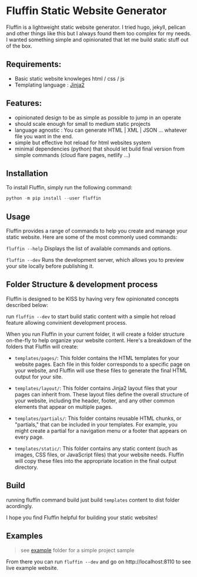 # Fluffin Static Website Generator

Fluffin is a lightweight static website generator. I tried hugo, jekyll, pelican and other things like this
but I always found them too complex for my needs. I wanted something simple and opinionated that let me build 
static stuff out of the box.

## Requirements:

 * Basic static website knowleges html / css / js
 * Templating language : [Jinja2](https://jinja.palletsprojects.com/en/3.0.x/)

## Features:

- opinionated design to be as simple as possible to jump in an operate
- should scale enough for small to medium static projects
- language agnostic : You can generate HTML | XML | JSON ... whatever file you want in the end.
- simple but effective hot reload for html websites system
- minimal dependencies (python) that should let build final version from simple commands (cloud flare pages, netlify ...)

## Installation

To install Fluffin, simply run the following command:

```python
python -m pip install --user fluffin
```

## Usage

Fluffin provides a range of commands to help you create and manage your static website. Here are some of the most commonly used commands:

`fluffin --help`
Displays the list of available commands and options.

`fluffin --dev`
Runs the development server, which allows you to preview your site locally before publishing it.

## Folder Structure & development process

Fluffin is designed to be KISS by having very few opinionated concepts described below:

run `fluffin --dev` to start build static content with a simple hot reload feature allowing convinient development process.

When you run Fluffin in your current folder, it will create a folder structure on-the-fly to help organize your website content. Here's a breakdown of the folders that Fluffin will create:

- `templates/pages/`: This folder contains the HTML templates for your website pages. Each file in this folder corresponds to a specific page on your website, and Fluffin will use these files to generate the final HTML output for your site.

- `templates/layout/`: This folder contains Jinja2 layout files that your pages can inherit from. These layout files define the overall structure of your website, including the header, footer, and any other common elements that appear on multiple pages.

- `templates/partials/`: This folder contains reusable HTML chunks, or "partials," that can be included in your templates. For example, you might create a partial for a navigation menu or a footer that appears on every page.

- `templates/static/`: This folder contains any static content (such as images, CSS files, or JavaScript files) that your website needs. Fluffin will copy these files into the appropriate location in the final output directory.

## Build

running fluffin command build just build `templates` content to dist folder acordingly.

I hope you find Fluffin helpful for building your static websites!


## Examples

 > see [example](./example) folder for a simple project sample

From there you can run `fluffin --dev` and go on http://localhost:8110 to see live example website.
